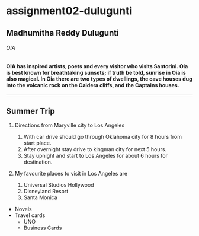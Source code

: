 # assignment02-dulugunti

## Madhumitha Reddy Dulugunti
###### OIA
#### OIA has inspired **artists**, __poets__ and every visitor who visits Santorini. Oia is best known for breathtaking sunsets; if truth be told, sunrise in Oia is also magical. In Oia there are two types of dwellings, the cave houses dug into the volcanic rock on the Caldera cliffs, and the Captains houses. 

---
## Summer Trip
1. Directions from Maryville city to Los Angeles
    1. With car drive should go through Oklahoma city for 8 hours from start place.
    2. After overnight stay drive to kingman city for next 5 hours.
    3. Stay upnight and start to Los Angeles for about 6 hours for destination.

2. My favourite places to visit in Los Angeles are
    1. Universal Studios Hollywood
    2. Disneyland Resort
    3. Santa Monica

* Novels
* Travel cards
    * UNO
    * Business Cards
